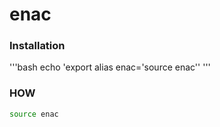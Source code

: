 # enac

### Installation
'''bash
echo 'export alias enac='source enac''
'''

### HOW
```bash
source enac
```


